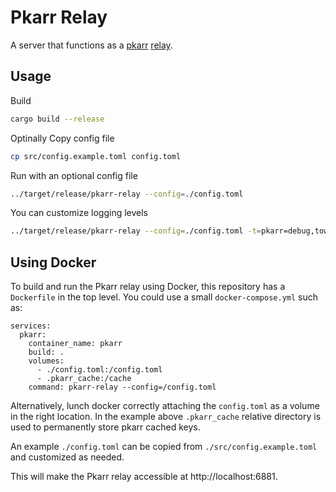 # Pkarr Relay

A server that functions as a [pkarr](https://pkarr.org) [relay](https://pkarr.org/relays).

## Usage

Build

```bash
cargo build --release
```

Optinally Copy config file

```bash
cp src/config.example.toml config.toml
```

Run with an optional config file

```bash
../target/release/pkarr-relay --config=./config.toml
```

You can customize logging levels

```bash
../target/release/pkarr-relay --config=./config.toml -t=pkarr=debug,tower_http=debug
```

## Using Docker
To build and run the Pkarr relay using Docker, this repository has a `Dockerfile` in the top level. You could use a small `docker-compose.yml` such as:

```
services:
  pkarr:
    container_name: pkarr
    build: .
    volumes: 
      - ./config.toml:/config.toml
      - .pkarr_cache:/cache
    command: pkarr-relay --config=/config.toml
```
Alternatively, lunch docker correctly attaching the `config.toml` as a volume in the right location. In the example above `.pkarr_cache` relative directory is used to permanently store pkarr cached keys.

An example `./config.toml` can be copied from `./src/config.example.toml` and customized as needed.

This will make the Pkarr relay accessible at http://localhost:6881.
